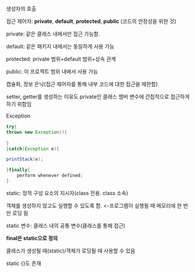 생성자의 호출

접근 제어자: **private**, **default**, **protected**, **public** (코드의 안정성을 위한 것)

private: 같은 클래스 내에서만 접근 가능함.

default: 같은 패키지 내에서는 동일하게 사용 가능

protected: private 범위+default 범위+상속 관계

public: 이 프로젝트 범위 내에서 사용 가능

캡슐화, 정보 은닉(접근 제어자를 통해 내부 코드에 대한 접근을 제한함)

setter, getter를 생성하는 이유도 private인 클래스 멤버 변수에 간접적으로 접근하게 하기 위함임

Exception

```java
try{
throws new Exception(){
    
}
}catch(Exception e){

printStack(e);

}finally{
    perform whenever defined;
}
```

static: 정적 구성 요소의 지시자(class 전용. class 소속)

객체를 생성하지 않고도 실행할 수 있도록 함. <-프로그램이 실행될 때 메모리에 한 번만 로딩 됨

static 변수: 클래스 내의 공통 변수(클래스를 통해 접근)

**final은 static으로 정의**

클래스가 생성될 때(static)/객체가 로딩될 때 사용할 수 있음

static {}도 존재